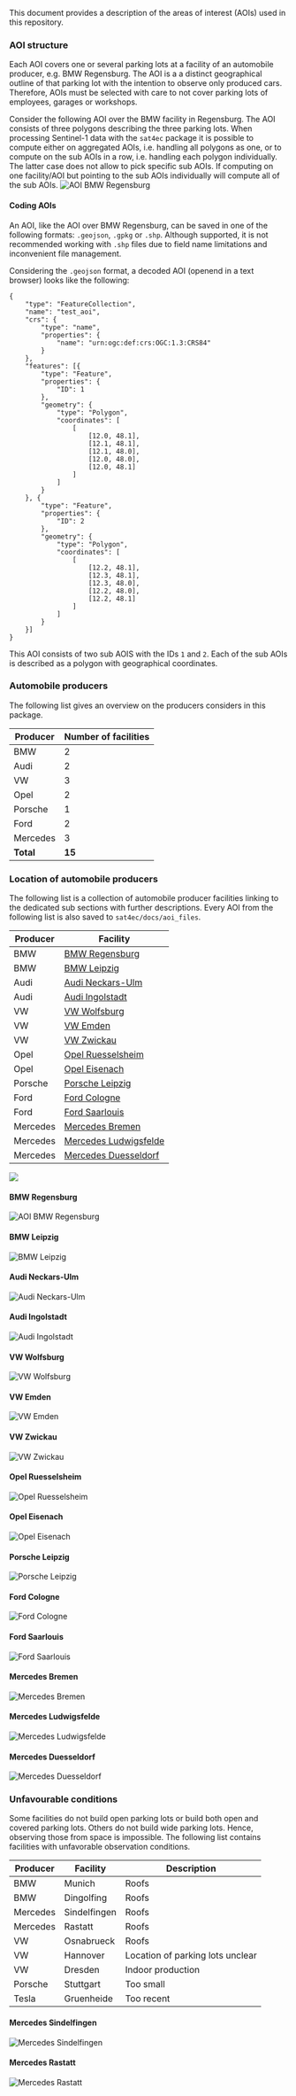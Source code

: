 This document provides a description of the areas of interest (AOIs) used in this repository.

### AOI structure

Each AOI covers one or several parking lots at a facility of an automobile producer, e.g. BMW Regensburg. The AOI is a a distinct geographical outline of that parking lot with the intention to observe only produced cars. Therefore, AOIs must be selected with care to not cover parking lots of employees, garages or workshops.

Consider the following AOI over the BMW facility in Regensburg. The AOI consists of three polygons describing the three parking lots. When processing Sentinel-1 data with the `sat4ec` package it is possible to compute either on aggregated AOIs, i.e. handling all polygons as one, or to compute on the sub AOIs in a row, i.e. handling each polygon individually. The latter case does not allow to pick specific sub AOIs. If computing on one facility/AOI but pointing to the sub AOIs individually will compute all of the sub AOIs.
![AOI BMW Regensburg](doc_images/AOIS-aoi_structure_bmw_regensburg.png)

#### Coding AOIs

An AOI, like the AOI over BMW Regensburg, can be saved in one of the following formats: `.geojson`, `.gpkg` or `.shp`. Although supported, it is not recommended working with `.shp` files due to field name limitations and inconvenient file management. 

Considering the `.geojson` format, a decoded AOI (openend in a text browser) looks like the following:

```
{
	"type": "FeatureCollection",
	"name": "test_aoi",
	"crs": {
		"type": "name",
		"properties": {
			"name": "urn:ogc:def:crs:OGC:1.3:CRS84"
		}
	},
	"features": [{
		"type": "Feature",
		"properties": {
			"ID": 1
		},
		"geometry": {
			"type": "Polygon",
			"coordinates": [
				[
					[12.0, 48.1],
					[12.1, 48.1],
					[12.1, 48.0],
					[12.0, 48.0],
					[12.0, 48.1]
				]
			]
		}
	}, {
		"type": "Feature",
		"properties": {
			"ID": 2
		},
		"geometry": {
			"type": "Polygon",
			"coordinates": [
				[
					[12.2, 48.1],
					[12.3, 48.1],
					[12.3, 48.0],
					[12.2, 48.0],
					[12.2, 48.1]
				]
			]
		}
	}]
}
```

This AOI consists of two sub AOIS with the IDs `1` and `2`. Each of the sub AOIs is described as a polygon with geographical coordinates.

### Automobile producers

The following list gives an overview on the producers considers in this package.

| Producer  | Number of facilities |
|-----------|----------------------|
| BMW       | 2                    |
| Audi      | 2                    |
| VW        | 3                    |
| Opel      | 2                    |
| Porsche   | 1                    |
| Ford      | 2                    |
| Mercedes  | 3                    |
| **Total** | **15**               |

### Location of automobile producers

The following list is a collection of automobile producer facilities linking to the dedicated sub sections with further descriptions. Every AOI from the following list is also saved to `sat4ec/docs/aoi_files`.

| Producer | Facility                                        |
|----------|-------------------------------------------------|
| BMW      | [BMW Regensburg](#bmw-regensburg)               |
| BMW      | [BMW Leipzig](#bmw-leipzig)                     |
| Audi     | [Audi Neckars-Ulm](#audi-neckars-ulm)           |
| Audi     | [Audi Ingolstadt](#audi-ingolstadt)             |
| VW       | [VW Wolfsburg](#vw-wolfsburg)                   |
| VW       | [VW Emden](#vw-emden)                           |
| VW       | [VW Zwickau](#vw-zwickau)                       |
| Opel     | [Opel Ruesselsheim](#opel-ruesselsheim)         |
| Opel     | [Opel Eisenach](#opel-eisenach)                 |
| Porsche  | [Porsche Leipzig](#porsche-leipzig)             |
| Ford     | [Ford Cologne](#ford-cologne)                   |
| Ford     | [Ford Saarlouis](#ford-saarlouis)               |
| Mercedes | [Mercedes Bremen](#mercedes-bremen)             |
| Mercedes | [Mercedes Ludwigsfelde](#mercedes-ludwigsfelde) |
| Mercedes | [Mercedes Duesseldorf](#mercedes-duesseldorf)   |

![](doc_images/locations_germany.png)

#### BMW Regensburg

![AOI BMW Regensburg](doc_images/bmw_regensburg.png)

#### BMW Leipzig

![BMW Leipzig](doc_images/bmw_leipzig.png)

#### Audi Neckars-Ulm

![Audi Neckars-Ulm](doc_images/audi_neckarsulm.png)

#### Audi Ingolstadt

![Audi Ingolstadt](doc_images/audi_ingolstadt.png)

#### VW Wolfsburg

![VW Wolfsburg](doc_images/vw_wolfsburg.png)

#### VW Emden

![VW Emden](doc_images/vw_emden.png)

#### VW Zwickau

![VW Zwickau](doc_images/vw_zwickau.png)

#### Opel Ruesselsheim

![Opel Ruesselsheim](doc_images/opel_ruesselsheim.png)

#### Opel Eisenach

![Opel Eisenach](doc_images/opel_eisenach.png)

#### Porsche Leipzig

![Porsche Leipzig](doc_images/porsche_leipzig.png)

#### Ford Cologne

![Ford Cologne](doc_images/ford_cologne.png)

#### Ford Saarlouis

![Ford Saarlouis](doc_images/ford_saarlouis.png)

#### Mercedes Bremen

![Mercedes Bremen](doc_images/mercedes_bremen.png)

#### Mercedes Ludwigsfelde

![Mercedes Ludwigsfelde](doc_images/mercedes_ludwigsfelde.png)

#### Mercedes Duesseldorf

![Mercedes Duesseldorf](doc_images/mercedes_duesseldorf.png)

### Unfavourable conditions

Some facilities do not build open parking lots or build both open and covered parking lots. Others do not build wide parking lots. Hence, observing those from space is impossible. The following list contains facilities with unfavorable observation conditions.

| Producer | Facility     | Description                      |
|----------|--------------|----------------------------------|
| BMW      | Munich       | Roofs                            |
| BMW      | Dingolfing   | Roofs                            |
| Mercedes | Sindelfingen | Roofs                            |
| Mercedes | Rastatt      | Roofs                            |
| VW       | Osnabrueck   | Roofs                            |
| VW       | Hannover     | Location of parking lots unclear |
| VW       | Dresden      | Indoor production                |
| Porsche  | Stuttgart    | Too small                        |
| Tesla    | Gruenheide   | Too recent                       |

#### Mercedes Sindelfingen

![Mercedes Sindelfingen](doc_images/mercedes_sindelfingen_unfavorable.png)

#### Mercedes Rastatt

![Mercedes Rastatt](doc_images/mercedes_rastatt_unfavorable.png)